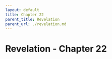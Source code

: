 ```yaml
---
layout: default
title: Chapter 22
parent_title: Revelation
parent_url: ./revelation.md
---
```


# Revelation - Chapter 22

